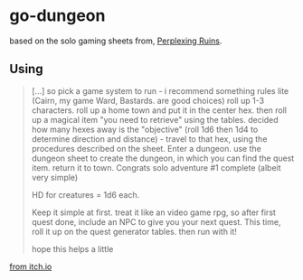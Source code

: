 # go-dungeon

based on the solo gaming sheets from, [Perplexing Ruins](https://perplexingruins.itch.io/solo-gaming-sheets).

## Using

> \[...\] so pick a game system to run - i recommend something rules lite
> (Cairn, my game Ward, Bastards. are good choices) roll up 1-3 characters. roll up a home town and 
> put it in the center hex. then roll up a magical item "you need to retrieve" using the tables. 
> decided how many hexes away is the "objective" (roll 1d6 then 1d4 to determine direction and 
> distance) - travel to that hex, using the procedures described on the sheet. Enter a dungeon. use 
> the dungeon sheet to create the dungeon, in which you can find the quest item. return it to town. 
> Congrats solo adventure #1 complete (albeit very simple)
>
> HD for creatures = 1d6 each.
> 
> Keep it simple at first. treat it like an video game rpg, so after first quest done, include an 
> NPC to give you your next quest. This time, roll it up on the quest generator tables. then run 
> with it!
>
> hope this helps a little

[from itch.io](https://itch.io/post/7121834)
